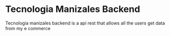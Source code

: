 # Tecnologia Manizales Backend

Tecnologia manizales backend is a api rest that allows all the users get data from my e commerce
